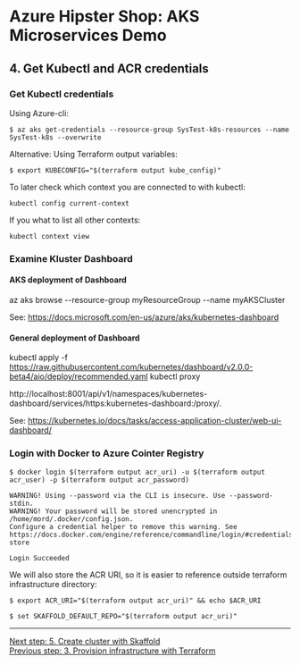 # Azure Hipster Shop: AKS Microservices Demo

## 4. Get Kubectl and ACR credentials

### Get Kubectl credentials

Using Azure-cli:
```
$ az aks get-credentials --resource-group SysTest-k8s-resources --name SysTest-k8s --overwrite
```

Alternative: Using Terraform output variables:
```
$ export KUBECONFIG="$(terraform output kube_config)"
```

To later check which context you are connected to with kubectl:

```
kubectl config current-context
```

If you what to list all other contexts:

```
kubectl context view
```
### Examine Kluster Dashboard

#### AKS deployment of Dashboard

az aks browse --resource-group myResourceGroup --name myAKSCluster

See: https://docs.microsoft.com/en-us/azure/aks/kubernetes-dashboard

#### General deployment of Dashboard

kubectl apply -f https://raw.githubusercontent.com/kubernetes/dashboard/v2.0.0-beta4/aio/deploy/recommended.yaml
kubectl proxy

http://localhost:8001/api/v1/namespaces/kubernetes-dashboard/services/https:kubernetes-dashboard:/proxy/.


See: https://kubernetes.io/docs/tasks/access-application-cluster/web-ui-dashboard/

### Login with Docker to Azure Cointer Registry

```
$ docker login $(terraform output acr_uri) -u $(terraform output acr_user) -p $(terraform output acr_password)

WARNING! Using --password via the CLI is insecure. Use --password-stdin.
WARNING! Your password will be stored unencrypted in /home/mord/.docker/config.json.
Configure a credential helper to remove this warning. See
https://docs.docker.com/engine/reference/commandline/login/#credentials-store

Login Succeeded
```

We will also store the ACR URI, so it is easier to reference outside terraform infrastructure directory:
```
$ export ACR_URI="$(terraform output acr_uri)" && echo $ACR_URI
```

```
$ set SKAFFOLD_DEFAULT_REPO="$(terraform output acr_uri)"
```

---
[Next step: 5. Create cluster with Skaffold](../doc/05_cluster_skaffold.md)  
[Previous step: 3. Provision infrastructure with Terraform](../doc/03_infra_terraform.md)

